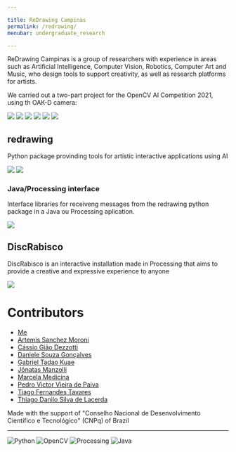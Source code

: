 ```yaml
---

title: ReDrawing Campinas
permalink: /redrawing/
menubar: undergraduate_research

---
```


ReDrawing Campinas is a group of researchers with experience in areas such as Artificial Intelligence, Computer Vision, Robotics, Computer Art and Music, who design tools to support creativity, as well as research platforms for artists.

We carried out a two-part project for the OpenCV AI Competition 2021, using th OAK-D camera:

[![](https://img.shields.io/badge/GitHub-100000?style=for-the-badge&logo=github&logoColor=white)](https://github.com/ReDrawing)
[![](https://img.shields.io/badge/Webpage-%20-blue)](https://sites.google.com/view/redrawing-campinas)
[![](https://img.shields.io/badge/Instagram-E4405F?style=for-the-badge&logo=instagram&logoColor=white)](https://www.instagram.com/redrawing.campinas/)
[![](https://img.shields.io/badge/Facebook-1877F2?style=for-the-badge&logo=facebook&logoColor=white)](https://www.facebook.com/redrawing.campinas)
[![](https://img.shields.io/badge/LinkedIn-0077B5?style=for-the-badge&logo=linkedin&logoColor=white)](https://www.linkedin.com/company/re-drawing-campinas)
[![](https://img.shields.io/badge/linktree-39E09B?style=for-the-badge&logo=linktree&logoColor=white)](https://linktr.ee/ReDrawing.Campinas)



## redrawing

Python package provinding tools for artistic interactive applications using AI

[![](https://img.shields.io/badge/GitHub-100000?style=for-the-badge&logo=github&logoColor=white)](https://github.com/ReDrawing/redrawing)
[![](https://img.shields.io/badge/PyPi-3775A9?style=for-the-badge&logo=pypi&logoColor=white)](https://pypi.org/project/redrawing/)

### Java/Processing interface

Interface libraries for receiveng messages from the redrawing python package in a Java ou Processing aplication.

[![](https://img.shields.io/badge/GitHub-100000?style=for-the-badge&logo=github&logoColor=white)](https://github.com/ReDrawing/redrawing_java)

## DiscRabisco

DiscRabisco is an interactive
installation made in Processing that aims to provide a
creative and expressive experience
to anyone

[![](https://img.shields.io/badge/GitHub-100000?style=for-the-badge&logo=github&logoColor=white)](https://github.com/ReDrawing/Rabisco)


# Contributors

- [Me](https://eltoncn.github.io/EltonCN/)
- [Artemis Sanchez Moroni](https://github.com/ArtemisMoroni)
- [Cássio Gião Dezzotti](https://github.com/cassiodezotti)
- [Daniele Souza Gonçalves](https://github.com/danielegsouza)
- [Gabriel Tadao Kuae](https://github.com/kuta-ga)
- [Jônatas Manzolli]()
- [Marcela Medicina](https://github.com/mmedicina)
- [Pedro Victor Vieira de Paiva](https://github.com/enemy537)
- [Tiago Fernandes Tavares](https://github.com/tiagoft)
- [Thiago Danilo Silva de Lacerda](https://github.com/ThiagoDSL)


Made with the support of "Conselho Nacional de Desenvolvimento Científico e Tecnológico" (CNPq) of Brazil

---
![Python](https://img.shields.io/badge/Python-3776AB?style=for-the-badge&logo=python&logoColor=white)
![OpenCV](https://img.shields.io/badge/OpenCV-27338e?style=for-the-badge&logo=OpenCV&logoColor=white)
![Processing](https://img.shields.io/badge/Processing-006699?style=for-the-badge&logo=processingfoundation&logoColor=white)
![Java](	https://img.shields.io/badge/Java-ED8B00?style=for-the-badge&logo=java&logoColor=white)